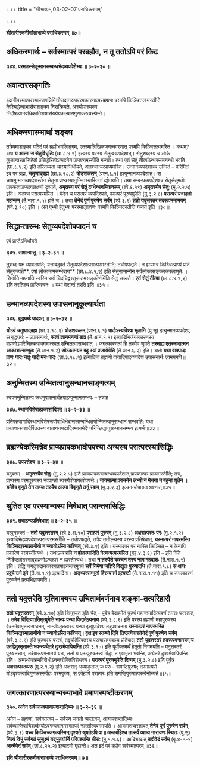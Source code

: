 +++
title = "श्रीभाष्यम् 03-02-07 पराधिकरणम्"

+++


**श्रीशारीरकमीमांसाभाष्ये पराधिकरणम् ॥७॥**

## अधिकरणार्थः – सर्वस्मात्परं परब्रह्मैव, न तु ततोऽपि परं किढ

**३४४. परमतस्सेतून्मानसम्बन्धभेदव्यपदेशेभ्यः ॥ ३–२–३० ॥**

## अवान्तरसङ्गतिः

इदानीमस्मात्परस्माज्जगन्निमित्तोपादानरूपपरमकारणात्परब्रह्मणः परमपि किञ्चित्तत्वमस्तीति कैश्चिद्धेत्वाभासैराशङ्क्य निराक्रियते, अस्योपास्यस्य निर्दोषत्वानवधिकातिशयासंख्येयकल्याणगुणाकरत्वस्थेम्ने।

## अधिकरणारम्भार्था शङ्का

तत्रेयमाशङ्का यदिदं परं ब्रह्मोभयलिङ्गम्, एतस्मान्निखिलजगत्कारणात् परमपि किञ्चित्तत्वमस्ति । कथम्? अथ **य आत्मा स सेतुर्विधृतिः** (छा.८.४.१) इत्यस्य परस्य सेतुत्वव्यपदेशात्। सेतुशब्दस्य च लोके कूलान्तरप्राप्तिहेतौ प्रसिद्धेरितोऽन्यदनेन प्राप्तव्यमस्तीति गम्यते। तथा एतं सेतुं तीर्त्वाऽन्धस्सन्ननन्धो भवति (छा.८.४.२) इति तरितव्यता चास्याभिधीयते, अतश्चान्यत्प्राप्यमस्ति। उन्मानव्यपदेशाच्च उन्मितं – परिमितं इदं परं ब्रह्म, **चतुष्पाद्ब्रह्म** (छा.३.१८.२) **षोडशकलम्** (प्रश्न.६.१) इत्युन्मानव्यपदेशात्। स चायमुन्मानव्यपदेशस्तेन सेतुना प्राप्यस्यानुन्मितस्यास्तितां द्योतयति। तथा सम्बन्धव्यपदेशश्च सेतुसेतुमतोः प्रापकत्वप्राप्यत्वलक्षणो दृश्यते, **अमृतस्य परं सेतुं दग्धेन्धनमिवानलम्** (श्वे.६.१९) **अमृतस्यैष सेतुः** (मु.२.२.५) इति। अतश्च परात्परमस्ति । भेदेन च परात्परं व्यपदिश्यते,
परात्परं पुरुषमुपैति (मु.३.२.८) **परात्परं यन्महतो महान्तम्** (तै.नारा.१.५) इति च । तथा **तेनेदं पूर्णं पुरुषेण सर्वम्** (श्वे.३.९) **ततो यदुत्तरतरं तदरूपमनामयम्** (श्वे.३.१०) इति । अत एभ्यो हेतुभ्यः परस्माद्ब्रह्मणः परमपि किञ्चिदस्तीति गम्यत इति ॥३०॥

## सिद्धान्तारम्भः सेतुव्यपदेशोपपादनं च

एवं प्राप्तेऽभिधीयते

**३४५. सामान्यात्तु ॥ ३–२–३१ ॥**

तुशब्दः पक्षं व्यावर्तयति; यत्तावदुक्तं सेतुव्यपदेशात्परात्परमस्तीति; तन्नोपपद्यते। न ह्ययमत्र किञ्चित्प्राप्यं प्रति सेतुरुच्यते**, एषां लोकानामसम्भेदाय** (छा.८.४.१,२) इति सेतुसामान्येन सर्वलोकासङ्करकरत्वश्रुतेः । सिनोति-बध्नाति स्वस्मिन्सर्वं
चिदचिद्वस्तुजातमसङ्कीर्णमिति सेतुः उच्यते। **एतं सेतुं तीत्वा** (छा.८.४.१,२) इति तरतिश्च प्राप्तिवचनः । यथा वेदान्तं तरति इति ॥३१॥

## उन्मानव्यपदेशस्य उपासनानुकूल्यार्थता

**३४६. बुद्ध्यर्थः पादवत् ॥ ३–२–३२ ॥**

**योऽयं चतुष्पाद्ब्रह्म** (छा.३.१८.२) **षोडशकलम्** (प्रश्न.६.१) **पादोऽस्यविश्वा भूतानि** (पु.सू) इत्युन्मानव्यपदेशः; स बुद्ध्यर्थः – उपासनार्थः, **सत्यं ज्ञानमनन्तं ब्रह्म** (तै.आन.१.१) इत्यादिभिर्जगत्कारणस्य ब्रह्मणोऽपरिच्छिन्नत्वावगमात्स्वत उन्मितत्वासम्भवात् । जगत्कारणत्वं हि तस्यैव श्रूयते **तस्माद्वा एतस्मादात्मन आकाशस्सम्भूतः** (तै.आन.१.२) **सोऽकामयत बहु स्यां प्रजायेयेति** (तै.आन.६.२) इति। अतो **यथा वाक्पादः प्राणः पादः चक्षुः पादो मनः पादः** (छा.३.१८.२) इत्यादिना ब्रह्मणो वागादिपादव्यपदेश उपासनार्थः एवमयमपि॥३२॥

## अनुन्मितस्य उन्मितत्वानुसन्धानसाङ्गत्यम्

स्वयमनुन्मितस्य कथमुपासनार्थतयाऽप्युन्मानसम्भवः – तत्राह

**३४७. स्थानविशेषात्प्रकाशादिवत् ॥ ३–२–३३ ॥**

प्रतिपन्नवागादिस्थानविशेषरूपोपाधिभेदात्तत्सम्बन्धितयोन्मितत्वानुसन्धानं सम्भवति; यथा प्रकाशाकाशादेर्विततस्य वातायनघटादिस्थानभेदैः परिच्छिद्यानुसन्धानसम्भव इत्यर्थः॥३३॥

## ब्रह्मण्येकस्मिन्नेव प्राप्यप्रापकभावोपपत्त्या अन्यस्य परात्परस्यासिद्धिः

**३४८. उपपत्तेश्च ॥ ३–२–३४ ॥**

यदुक्तम् – **अमृतस्यैष सेतुः** (मु.२.२.५) इति प्राप्यप्रापकसम्बन्धव्यपदेशात् प्रापकात्परं प्राप्यमस्तीति; तन्न, प्राप्यस्य परमपुरुषस्य स्वप्राप्तौ स्वस्यैवोपायत्वोपपत्तेः।
**नायमात्मा प्रवचनेन लभ्यो न मेधया न बहुना श्रुतेन । यमैवेष वृणुते तेन लभ्यः तस्यैष आत्मा विवृणुते तनूं स्वाम्** (मु.३.२.३) इत्यनन्योपायत्वश्रवणात्॥३५॥

## श्रुतित एव परस्यान्यस्य निषेधात् परान्तरासिद्धिः

**३४९. तथाऽन्यप्रतिषेधात् ॥ ३–२–३५ ॥**

यत्पुनरुक्तं – **ततो यदुत्तरतरम्** (श्वे.३.अ.१०) **परात्परं पुरुषम्** (मु.३.२.८) **अक्षरात्परतः परः** (मु.२.१.२) इत्यादिभेदव्यपदेशात्परात्परमस्तीति – तन्नोपपद्यते, तत्रैव ततोऽन्यस्य परस्य प्रतिषेधात्, **यस्मात्परं नापरमस्ति किञ्चिद्यस्मान्नाणीयो न ज्यायोऽस्ति कश्चित्** (श्वे.३.९) इति। यस्मादपरं परं नास्ति किञ्चित् – न केनापि प्रकारेण परमस्तीत्यर्थः ।
तथाऽन्यत्रापि **न ह्येतस्मादिति नेत्यन्यत्परमस्ति** (बृह.४.३.६) इति – इति नेति निर्दिष्टादेतस्माद्ब्रह्मणोऽन्यत्परं न ह्यस्तीत्यर्थः। तथा **न तस्येशे कश्चन तस्य नाम महद्यशः** (तै.नारा.१.९) इति। तद्धि जगदुपादानकारणतयाऽनन्तरमुक्तं **सर्वे निमेषा जज्ञिरे विद्युतः पुरुषादधि** (तै.नारा.१.८) **स आपः प्रदुघे उभे इमे** (तै.ना.१.९) इत्यादिना।
**अद्भ्यस्सम्भूतो हिरण्यगर्भ इत्यष्टौ** (तै.नारा.१.११) इति च जगत्कारणं पुरुषमेनं प्रत्यभिज्ञापयति।

## ततो यदुत्तरेति श्रुतिवाक्यस्य उचितार्थवर्णनाय शङ्का-तत्परिहारौ

 **ततो यदुत्तरतरम्** (श्वे.३.१०) इति किमुच्यत इति चेत् – पूर्वत्र वेदाहमेतं पुरुषं महान्तमादित्यवर्णं तमसः परस्तात् । **तमेव विदित्वाऽतिमृत्युमेति नान्यः पन्था विद्यतेऽयनाय** (श्वे.३.८.९) इति परस्य ब्रह्मणो महापुरुषस्य वेदनमेवामृतत्वसाधनम्, नान्योऽमृतत्वस्य पन्था इत्युपदिश्य तदुपपादनाय **यस्मात्परं नापरमस्ति किञ्चिद्यस्मान्नाणीयो न ज्यायोऽस्ति कश्चित्। वृक्ष इव स्तब्घो दिवि तिष्ठत्येकस्तेनेदं पूर्णं पुरुषेण सर्वम्** (श्वे.३.८.९) इति पुरुषस्य परत्वं, तद्व्यतिरिक्तस्य परत्वासम्भवञ्च प्रतिपाद्य **ततो युदत्तरतरं तदरूपमनामयम् य एतद्विदुरमृतास्ते भवन्त्यथेतरे दुःखमेवापियन्ति** (श्वे.३.१०) इति पूर्वोक्तमर्थं हेतुतो निगमयति – यदुत्तरतरं पुरुषतत्त्वम्, तदेवारूपमनामयं यतः, ततो य एतत्पुरुषतत्त्वं विदुः, त एवामृता भवन्ति, अथेतरे दुःखमेवापियन्ति इति। अन्यथोपक्रमविरोधोऽनन्तरोक्तिविरोधश्च। **परात्परं पुरुषमुपैति दिव्यम्** (मु.३.२.८) इति पूर्वत्र **अक्षरात्परतःपरः** (मु.२.१.२) इति अक्षरात् अव्याकृतात् यः परः – समष्टिपुरुषः; तस्मात्परो योऽदृश्यत्वादिगुणकस्सर्वज्ञः परमपुरुषः, स एवेहापि परात्परः इति समष्टिपुरुषात्परत्वेनोच्यते॥३५॥

## जगत्कारणात्परस्यान्यस्याभावे प्रमाणस्पष्टीकरणम्

**३५०. अनेन सर्वगतत्वमायामशब्दादिभ्यः ॥ ३–२–३६ ॥**

अनेन – ब्रह्मणा, सर्वगतत्वम् – सर्वस्य जगतो व्यप्तत्वम्, आयामशब्दादिभ्यः सर्वव्याप्तिवाचिशब्देभ्योऽवगम्यमानमस्मात्परं नास्तीत्यवगमयति । आयामशब्दस्तावत् **तेनेदं पूर्णं पुरुषेण सर्वम्** (श्वे.३.९) **यच्च किञ्चिज्जगत्यस्मिन् दृश्यते श्रूयतेऽपि वा॥ अन्तर्बहिश्च तत्सर्वं व्याप्य नारायणः स्थितः** (पु.सू) **नित्यं विभुं सर्वगतं सुसूक्ष्मं यद्भूतयोर्नि परिपश्यन्ति धीराः** (मु.१.१.६)। आदिशब्दात् **ब्रह्मैवेदं सर्वम्** (बृ.४-५-१) **आत्मैवेदं सर्वम्** (छां.८.२५.२) इत्यादयो गृह्यन्ते। अत इदं परं ब्रह्मैव सर्वस्मात्परम् ॥३६॥

**इति श्रीशारीरकमीमांसाभाष्ये पराधिकरणम्॥ ७॥**


